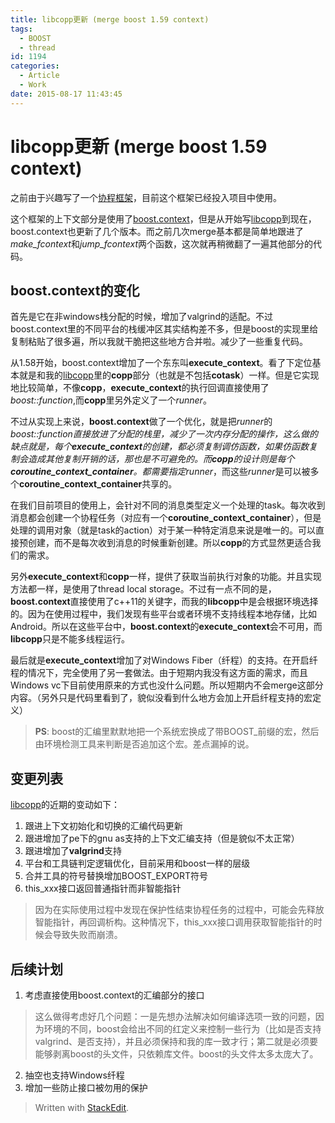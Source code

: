 ```yaml
---
title: libcopp更新 (merge boost 1.59 context)
tags:
  - BOOST
  - thread
id: 1194
categories:
  - Article
  - Work
date: 2015-08-17 11:43:45
---
```


libcopp更新 (merge boost 1.59 context)
======

<!-- toc -->

之前由于兴趣写了一个[协程框架](https://www.owent.net/2014/1000.html)，目前这个框架已经投入项目中使用。

这个框架的上下文部分是使用了[boost.context](http://www.boost.org/doc/libs/1_59_0/libs/context)，但是从开始写[libcopp](https://github.com/owt5008137/libcopp)到现在，boost.context也更新了几个版本。而之前几次merge基本都是简单地跟进了*make_fcontext*和*jump_fcontext*两个函数，这次就再稍微翻了一遍其他部分的代码。

boost.context的变化
------

首先是它在非windows栈分配的时候，增加了valgrind的适配。不过boost.context里的不同平台的栈缓冲区其实结构差不多，但是boost的实现里给复制粘贴了很多遍，所以我就干脆把这些地方合并啦。减少了一些重复代码。

从1.58开始，boost.context增加了一个东东叫**execute_context**。看了下定位基本就是和我的[libcopp](https://github.com/owt5008137/libcopp)里的**copp**部分（也就是不包括**cotask**）一样。但是它实现地比较简单，不像**copp**，**execute_context**的执行回调直接使用了*boost::function<T>*,而**copp**里另外定义了一个*runner*。

不过从实现上来说，**boost.context**做了一个优化，就是把*runner*的*boost::function<T>*直接放进了分配的栈里，减少了一次内存分配的操作，这么做的缺点就是，每个**execute_context**的创建，都必须复制调仿函数，如果仿函数复制会造成其他复制开销的话，那也是不可避免的。而**copp**的设计则是每个**coroutine_context_container**。都需要指定*runner*，而这些*runner*是可以被多个**coroutine_context_container**共享的。

在我们目前项目的使用上，会针对不同的消息类型定义一个处理的task。每次收到消息都会创建一个协程任务（对应有一个**coroutine_context_container**），但是处理的调用对象（就是task的action）对于某一种特定消息来说是唯一的。可以直接预创建，而不是每次收到消息的时候重新创建。所以**copp**的方式显然更适合我们的需求。

另外**execute_context**和**copp**一样，提供了获取当前执行对象的功能。并且实现方法都一样，是使用了thread local storage。不过有一点不同的是，**boost.context**直接使用了c++11的关键字，而我的**libcopp**中是会根据环境选择的。因为在使用过程中，我们发现有些平台或者环境不支持线程本地存储，比如Android。所以在这些平台中，**boost.context**的**execute_context**会不可用，而**libcopp**只是不能多线程运行。

最后就是**execute_context**增加了对Windows Fiber（纤程）的支持。在开启纤程的情况下，完全使用了另一套做法。由于短期内我没有这方面的需求，而且Windows vc下目前使用原来的方式也没什么问题。所以短期内不会merge这部分内容。（另外只是代码里看到了，貌似没看到什么地方会加上开启纤程支持的宏定义）

> **PS**: boost的汇编里默默地把一个系统宏换成了带BOOST_前缀的宏，然后由环境检测工具来判断是否追加这个宏。差点漏掉的说。

变更列表
------
[libcopp](https://github.com/owt5008137/libcopp)的近期的变动如下：
1. 跟进上下文初始化和切换的汇编代码更新
2. 跟进增加了pe下的gnu as支持的上下文汇编支持（但是貌似不太正常）
3. 跟进增加了**valgrind**支持
4. 平台和工具链判定逻辑优化，目前采用和boost一样的层级
5. 合并工具的符号替换增加BOOST_EXPORT符号
6. this_xxx接口返回普通指针而非智能指针
> 因为在实际使用过程中发现在保护性结束协程任务的过程中，可能会先释放智能指针，再回调析构。这种情况下，this_xxx接口调用获取智能指针的时候会导致失败而崩溃。

后续计划
------
1. 考虑直接使用boost.context的汇编部分的接口
> 这么做得考虑好几个问题：一是先想办法解决如何编译选项一致的问题，因为环境的不同，boost会给出不同的红定义来控制一些行为（比如是否支持valgrind、是否支持），并且必须保持和我的库一致才行；第二就是必须要能够剥离boost的头文件，只依赖库文件。boost的头文件太多太庞大了。

2. 抽空也支持Windows纤程
3. 增加一些防止接口被勿用的保护

> Written with [StackEdit](https://stackedit.io/).
